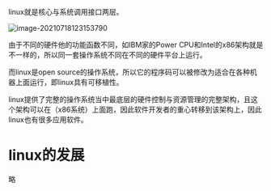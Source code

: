 linux就是核心与系统调用接口两层。

![image-20210718123153790](D:\note\操作系统\鸟哥私房菜\images\image-20210718123153790.png)

由于不同的硬件他的功能函数不同，如IBM家的Power CPU和Intel的x86架构就是不一样的，所以同一套操作系统不同在不同的硬件平台上运行。

而linux是open source的操作系统，所以它的程序码可以被修改为适合在各种机器上面运行，即linux具有可移植性。

linux提供了完整的操作系统当中最底层的硬件控制与资源管理的完整架构，且这个架构可以在（x86系统）上面跑，因此软件开发者的重心转移到该架构上，因此linux也有很多应用软件。

# linux的发展

略